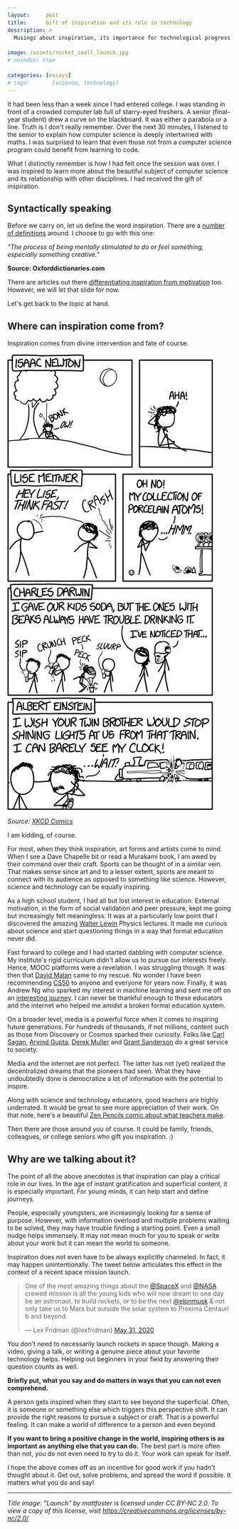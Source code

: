 ```yaml
---
layout:     post
title:      Gift of inspiration and its role in technology
description: >
  Musings about inspiration, its importance for technological progress and a call for action to inspire those around you.

image: /assets/rocket_small_launch.jpg
# noindex: true

categories: [essays]
# tags:       [science, technology]
---
```


It had been less than a week since I had entered college. I was standing in front of a crowded computer lab full of starry-eyed freshers. A senior (final-year student) drew a curve on the blackboard. It was either a parabola or a line. Truth is I don't really remember. Over the next 30 minutes, I listened to the senior to explain how computer science is deeply intertwined with maths. I was surprised to learn that even those not from a computer science program could benefit from learning to code.

What I distinctly remember is how I had felt once the session was over. I was inspired to learn more about the beautiful subject of computer science and its relationship with other disciplines. I had received the gift of inspiration.

## Syntactically speaking

Before we carry on, let us define the word inspiration. There are a [number of definitions](https://www.keepinspiring.me/what-is-the-meaning-of-inspiration/) around. I choose to go with this one:

*"The process of being mentally stimulated to do or feel something, especially something creative."*

**Source: Oxforddictionaries.com**

There are articles out there [differentiating inspiration from motivation](https://www.linkedin.com/pulse/20140512234002-23063390-motivation-inspiration/) too. However, we will let that slide for now.

Let's get back to the topic at hand.

## Where can inspiration come from?

Inspiration comes from divine intervention and fate of course.

![xkcd inspiration comic](/assets/xkcd_inspiration.png)

*Source: [XKCD Comics](https://xkcd.com/1584/)*

I am kidding, of course.

For most, when they think inspiration, art forms and artists come to mind. When I see a Dave Chapelle bit or read a Murakami book, I am awed by their command over their craft. Sports can be thought of in a similar vein. That makes sense since art and to a lesser extent, sports are meant to connect with its audience as opposed to something like science. However, science and technology can be equally inspiring.

As a high school student, I had all but lost interest in education. External motivation, in the form of social validation and peer pressure, kept me going but increasingly felt meaningless. It was at a particularly low point that I discovered the amazing [Walter Lewin](https://www.youtube.com/watch?v=sJG-rXBbmCc) Physics lectures. It made me curious about science and start questioning things in a way that formal education never did.

Fast forward to college and I had started dabbling with computer science. My institute's rigid curriculum didn't allow us to pursue our interests freely. Hence, MOOC platforms were a revelation. I was struggling though. It was then that [David Malan](https://cs.harvard.edu/malan/) came to my rescue. No wonder I have been recommending [CS50](https://cs50.harvard.edu/) to anyone and everyone for years now. Finally, it was Andrew Ng who sparked my interest in machine learning and sent me off on an [interesting journey](https://www.akashtandon.in/about/). I can never be thankful enough to these educators and the internet who helped me amidst a broken formal education system.

On a broader level, media is a powerful force when it comes to inspiring future generations. For hundreds of thousands, if not millions, content such as those from Discovery or Cosmos sparked their curiosity. Folks like [Carl Sagan](https://en.wikipedia.org/wiki/Carl_Sagan), [Arvind Gupta](https://en.wikipedia.org/wiki/Arvind_Gupta), [Derek Muller](https://en.wikipedia.org/wiki/Derek_Muller) and [Grant Sanderson](https://en.wikipedia.org/wiki/3Blue1Brown) do a great service to society.

Media and the internet are not perfect. The latter has not (yet) realized the decentralized dreams that the pioneers had seen. What they have undoubtedly done is democratize a lot of information with the potential to inspire.

Along with science and technology educators, good teachers are highly underrated. It would be great to see more appreciation of their work. On that note, here's a beautiful [Zen Pencils comic about what teachers make](https://www.zenpencils.com/comic/124-taylor-mali-what-teachers-make/).

Then there are those around you of course. It could be family, friends, colleagues, or college seniors who gift you inspiration. :)

## Why are we talking about it?

The point of all the above anecdotes is that inspiration can play a critical role in our lives. In the age of instant gratification and superficial content, it is especially important. For young minds, it can help start and define journeys.

People, especially youngsters, are increasingly looking for a sense of purpose. However, with information overload and multiple problems waiting to be solved, they may have trouble finding a starting point. Even a small nudge helps immensely. It may not mean much for you to speak or write about your work but it can mean the world to someone.

Inspiration does not even have to be always explicitly channeled. In fact, it may happen unintentionally. The tweet below articulates this effect in the context of a recent space mission launch.

<blockquote class="twitter-tweet"><p lang="en" dir="ltr">One of the most amazing things about the <a href="https://twitter.com/SpaceX?ref_src=twsrc%5Etfw">@SpaceX</a> and <a href="https://twitter.com/NASA?ref_src=twsrc%5Etfw">@NASA</a> crewed mission is all the young kids who will now dream to one day be an astronaut, to build rockets, or to be the next <a href="https://twitter.com/elonmusk?ref_src=twsrc%5Etfw">@elonmusk</a> &amp; not only take us to Mars but outside the solar system to Proxima Centauri b and beyond.</p>&mdash; Lex Fridman (@lexfridman) <a href="https://twitter.com/lexfridman/status/1267184093621637127?ref_src=twsrc%5Etfw">May 31, 2020</a></blockquote> <script async src="https://platform.twitter.com/widgets.js" charset="utf-8"></script> 

You don't need to necessarily launch rockets in space though. Making a video, giving a talk, or writing a genuine piece about your favorite technology helps. Helping out beginners in your field by answering their question counts as well.

**Briefly put, what you say and do matters in ways that you can not even comprehend.**

A person gets inspired when they start to see beyond the superficial. Often, it is someone or something else which triggers this perspective shift. It can provide the right reasons to pursue a subject or craft. That is a powerful feeling. It can make a world of difference to a person and even beyond.

**If you want to bring a positive change in the world, inspiring others is as important as anything else that you can do.** The best part is more often than not, you do not even need to try to do it. Your work can speak for itself.


I hope the above comes off as an incentive for good work if you hadn't thought about it. Get out, solve problems, and spread the word if possible. It matters what you do and say!

----

*Title image: "Launch" by mattfoster is licensed under CC BY-NC 2.0. To view a copy of this license, visit https://creativecommons.org/licenses/by-nc/2.0/*